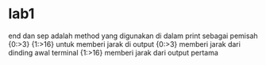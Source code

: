 ﻿# lab1
end dan sep adalah method yang digunakan di dalam print sebagai pemisah
{0:>3} {1:>16} untuk memberi jarak di output
{0:>3} memberi jarak dari dinding awal terminal
{1:>16} memberi jarak dari output pertama
